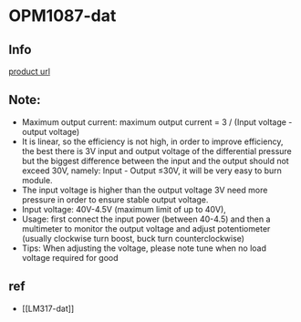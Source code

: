 
# OPM1087-dat

## Info 
 
[product url](https://www.electrodragon.com/product/lm317-linear-buck-step-down-dc-power-module/)


## Note:

- Maximum output current: maximum output current = 3 / (Input voltage - output voltage)
- It is linear, so the efficiency is not high, in order to improve efficiency, the best there is 3V input and output voltage of the differential pressure but the biggest difference between the input and the output should not exceed 30V, namely: Input - Output ≤30V, it will be very easy to burn module.
- The input voltage is higher than the output voltage 3V need more pressure in order to ensure stable output voltage.
- Input voltage: 40V-4.5V (maximum limit of up to 40V),
- Usage: first connect the input power (between 40-4.5) and then a multimeter to monitor the output voltage and adjust potentiometer (usually clockwise turn boost, buck turn counterclockwise)
- Tips: When adjusting the voltage, please note tune when no load voltage required for good



## ref 

- [[LM317-dat]]